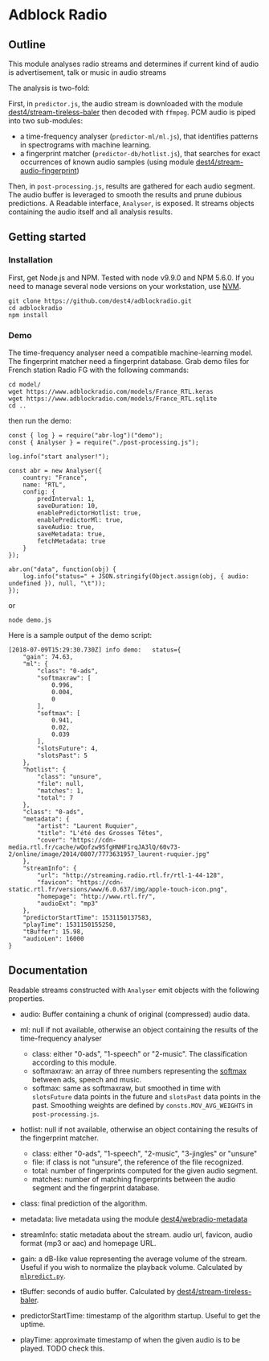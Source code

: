 # Adblock Radio

## Outline
This module analyses radio streams and determines if current kind of audio is advertisement, talk or music in audio streams

The analysis is two-fold:

First, in `predictor.js`, the audio stream is downloaded with the module [dest4/stream-tireless-baler](https://github.com/dest4/stream-tireless-baler) then decoded with `ffmpeg`.
PCM audio is piped into two sub-modules:
- a time-frequency analyser (`predictor-ml/ml.js`), that identifies patterns in spectrograms with machine learning.
- a fingerprint matcher (`predictor-db/hotlist.js`), that searches for exact occurrences of known audio samples (using module [dest4/stream-audio-fingerprint](https://github.com/dest4/stream-audio-fingerprint))

Then, in `post-processing.js`, results are gathered for each audio segment. The audio buffer is leveraged to smooth the results and prune dubious predictions.
A Readable interface, `Analyser`, is exposed. It streams objects containing the audio itself and all analysis results.

## Getting started

### Installation

First, get Node.js and NPM. Tested with node v9.9.0 and NPM 5.6.0. If you need to manage several node versions on your workstation, use [NVM](https://github.com/creationix/nvm).
```
git clone https://github.com/dest4/adblockradio.git
cd adblockradio
npm install
```

### Demo

The time-frequency analyser need a compatible machine-learning model. The fingerprint matcher need a fingerprint database.
Grab demo files for French station Radio FG with the following commands:
```
cd model/
wget https://www.adblockradio.com/models/France_RTL.keras
wget https://www.adblockradio.com/models/France_RTL.sqlite
cd ..
```

then run the demo:
```
const { log } = require("abr-log")("demo");
const { Analyser } = require("./post-processing.js");

log.info("start analyser!");

const abr = new Analyser({
	country: "France",
	name: "RTL",
	config: {
		predInterval: 1,
		saveDuration: 10,
		enablePredictorHotlist: true,
		enablePredictorMl: true,
		saveAudio: true,
		saveMetadata: true,
		fetchMetadata: true
	}
});

abr.on("data", function(obj) {
	log.info("status=" + JSON.stringify(Object.assign(obj, { audio: undefined }), null, "\t"));
});
```
or

```
node demo.js
```


Here is a sample output of the demo script:
```
[2018-07-09T15:29:30.730Z] info demo: 	status={
	"gain": 74.63,
	"ml": {
		"class": "0-ads",
		"softmaxraw": [
			0.996,
			0.004,
			0
		],
		"softmax": [
			0.941,
			0.02,
			0.039
		],
		"slotsFuture": 4,
		"slotsPast": 5
	},
	"hotlist": {
		"class": "unsure",
		"file": null,
		"matches": 1,
		"total": 7
	},
	"class": "0-ads",
	"metadata": {
		"artist": "Laurent Ruquier",
		"title": "L'été des Grosses Têtes",
		"cover": "https://cdn-media.rtl.fr/cache/wQofzw9SfgHNHF1rqJA3lQ/60v73-2/online/image/2014/0807/7773631957_laurent-ruquier.jpg"
	},
	"streamInfo": {
		"url": "http://streaming.radio.rtl.fr/rtl-1-44-128",
		"favicon": "https://cdn-static.rtl.fr/versions/www/6.0.637/img/apple-touch-icon.png",
		"homepage": "http://www.rtl.fr/",
		"audioExt": "mp3"
	},
	"predictorStartTime": 1531150137583,
	"playTime": 1531150155250,
	"tBuffer": 15.98,
	"audioLen": 16000
}
```
## Documentation

Readable streams constructed with `Analyser` emit objects with the following properties.

- audio: Buffer containing a chunk of original (compressed) audio data.

- ml: null if not available, otherwise an object containing the results of the time-frequency analyser
  * class: either "0-ads", "1-speech" or "2-music". The classification according to this module.
  * softmaxraw: an array of three numbers representing the [softmax](https://en.wikipedia.org/wiki/Softmax_function) between ads, speech and music.
  * softmax: same as softmaxraw, but smoothed in time with `slotsFuture` data points in the future and `slotsPast` data points in the past. Smoothing weights are defined by `consts.MOV_AVG_WEIGHTS` in `post-processing.js`.

- hotlist: null if not available, otherwise an object containing the results of the fingerprint matcher.
  * class: either "0-ads", "1-speech", "2-music", "3-jingles" or "unsure"
  * file: if class is not "unsure", the reference of the file recognized.
  * total: number of fingerprints computed for the given audio segment.
  * matches: number of matching fingerprints between the audio segment and the fingerprint database.

- class: final prediction of the algorithm.

- metadata: live metadata using the module [dest4/webradio-metadata](https://github.com/dest4/webradio-metadata)

- streamInfo: static metadata about the stream. audio url, favicon, audio format (mp3 or aac) and homepage URL.

- gain: a dB-like value representing the average volume of the stream. Useful if you wish to normalize the playback volume. Calculated by [`mlpredict.py`](https://github.com/dest4/adblockradio/blob/master/predictor-ml/mlpredict.py).

- tBuffer: seconds of audio buffer. Calculated by [dest4/stream-tireless-baler](https://github.com/dest4/stream-tireless-baler).
  
- predictorStartTime: timestamp of the algorithm startup. Useful to get the uptime.

- playTime: approximate timestamp of when the given audio is to be played. TODO check this.  
  
  
  
  
